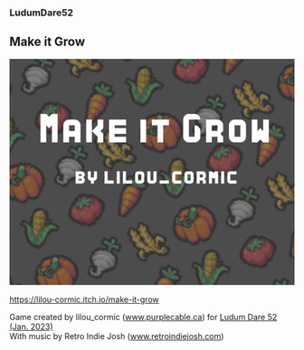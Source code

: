 ### LudumDare52

## Make it Grow

![](Cover.png)

https://lilou-cormic.itch.io/make-it-grow

Game created by lilou_cormic (www.purplecable.ca) for [Ludum Dare 52 (Jan. 2023)](https://ldjam.com/events/ludum-dare/52/make-it-grow)  
With music by Retro Indie Josh (www.retroindiejosh.com)
